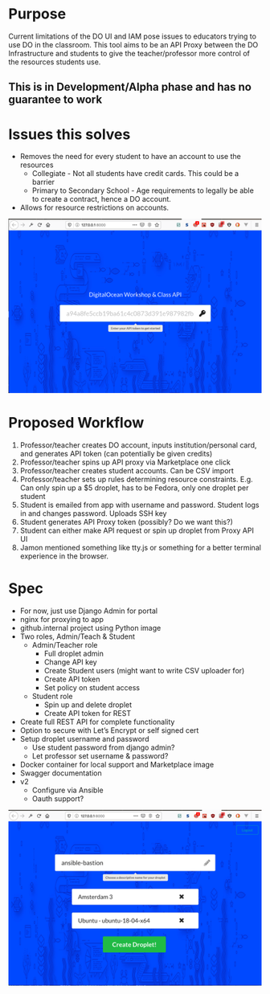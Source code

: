 # Purpose
Current limitations of the DO UI and IAM pose issues to educators trying to use
DO in the classroom. This tool aims to be an API Proxy between the DO
Infrastructure and students to give the teacher/professor more control of the 
resources students use.

## This is in Development/Alpha phase and has no guarantee to work

# Issues this solves
* Removes the need for every student to have an account to use the resources
   * Collegiate - Not all students have credit cards. This could be a barrier
   * Primary to Secondary School - Age requirements to legally be able to create
   a contract, hence a DO account. 
* Allows for resource restrictions on accounts.

![Landing](screenshots/landing.png)

# Proposed Workflow
1. Professor/teacher creates DO account, inputs institution/personal card, 
and generates API token (can potentially be given credits)
2. Professor/teacher spins up API proxy via Marketplace one click
3. Professor/teacher creates student accounts. Can be CSV import
4. Professor/teacher sets up rules determining resource constraints. E.g. Can
only spin up a $5 droplet, has to be Fedora, only one droplet per student
5. Student is emailed from app with username and password. Student logs in and
changes password. Uploads SSH key
6. Student generates API Proxy token (possibly? Do we want this?)
7. Student can either make API request or spin up droplet from Proxy API UI
8. Jamon mentioned something like tty.js or something for a better terminal 
experience in the browser.


# Spec
* For now, just use Django Admin for portal
* nginx for proxying to app
* github.internal project using Python image
* Two roles, Admin/Teach & Student
   * Admin/Teacher role
       * Full droplet admin
       * Change API key
       * Create Student users (might want to write CSV uploader for)
       * Create API token
       * Set policy on student access
    * Student role
       * Spin up and delete droplet 
       * Create API token for REST
* Create full REST API for complete functionality
* Option to secure with Let’s Encrypt or self signed cert
* Setup droplet username and password
    * Use student password from django admin?
    * Let professor set username & password?
* Docker container for local support and Marketplace image
* Swagger documentation
* v2
    * Configure via Ansible
    * Oauth support?
  
![Create](screenshots/create.png)
